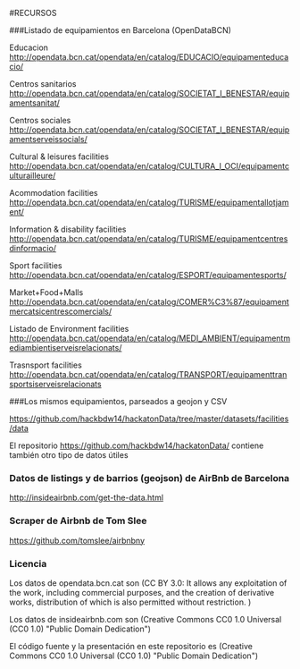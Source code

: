 #RECURSOS

###Listado de equipamientos en Barcelona (OpenDataBCN)

Educacion http://opendata.bcn.cat/opendata/en/catalog/EDUCACIO/equipamenteducacio/

Centros sanitarios http://opendata.bcn.cat/opendata/en/catalog/SOCIETAT_I_BENESTAR/equipamentsanitat/

Centros sociales http://opendata.bcn.cat/opendata/en/catalog/SOCIETAT_I_BENESTAR/equipamentserveissocials/

Cultural & leisures facilities http://opendata.bcn.cat/opendata/en/catalog/CULTURA_I_OCI/equipamentculturailleure/

Acommodation facilities http://opendata.bcn.cat/opendata/en/catalog/TURISME/equipamentallotjament/

Information & disability facilities http://opendata.bcn.cat/opendata/en/catalog/TURISME/equipamentcentresdinformacio/

Sport facilities http://opendata.bcn.cat/opendata/en/catalog/ESPORT/equipamentesports/

Market+Food+Malls http://opendata.bcn.cat/opendata/en/catalog/COMER%C3%87/equipamentmercatsicentrescomercials/

Listado de Environment facilities http://opendata.bcn.cat/opendata/en/catalog/MEDI_AMBIENT/equipamentmediambientiserveisrelacionats/

Trasnsport facilities http://opendata.bcn.cat/opendata/en/catalog/TRANSPORT/equipamenttransportsiserveisrelacionats

###Los mismos equipamientos, parseados a geojon y CSV

https://github.com/hackbdw14/hackatonData/tree/master/datasets/facilities/data

El repositorio https://github.com/hackbdw14/hackatonData/ contiene también otro tipo de datos útiles

### Datos de listings y de barrios (geojson) de AirBnb de Barcelona

http://insideairbnb.com/get-the-data.html

### Scraper de Airbnb de Tom Slee

https://github.com/tomslee/airbnbny

### Licencia

Los datos de opendata.bcn.cat son (CC BY 3.0: It allows any exploitation of the work, including commercial purposes, and the creation of derivative works, distribution of which is also permitted without restriction. )

Los datos de insideairbnb.com son (Creative Commons CC0 1.0 Universal (CC0 1.0) "Public Domain Dedication")

El código fuente y la presentación en este repositorio es (Creative Commons CC0 1.0 Universal (CC0 1.0) "Public Domain Dedication")

